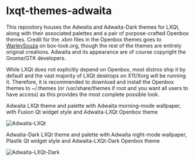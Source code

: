# lxqt-themes-adwaita

This repository houses the Adwaita and Adwaita-Dark themes for LXQt, along with their associated palettes and a pair of purpose-crafted Openbox themes. Credit for the .xbm files in the Openbox themes goes to <a href=https://www.box-look.org/p/1226549/>WarleySouza</a> on box-look.org, though the rest of the themes are entirely original creations. Adwaita and its appearance are of course copyright the Gnome/GTK developers.

While LXQt does not explicitly depend on Openbox, most distros ship it by default and the vast majority of LXQt desktops on X11/Xorg will be running it. Therefore, it is recommended to download and install the Openbox themes to ~/.themes (or /usr/share/themes if root and you want all users to have access) as this provides the most complete possible look.

Adwaita LXQt theme and palette with  Adwaita morning-mode wallpaper, with Fusion Qt widget style and Adwaita-LXQt Openbox theme

![Adwaita-LXQt](https://user-images.githubusercontent.com/67122280/211226694-3b449700-1c44-42a2-b2bd-288dfb563c8b.png)

Adwaita-Dark LXQt theme and palette with Adwaita night-mode wallpaper, Plastik Qt widget style and Adwaita-LXQt-Dark Openbox theme

![Adwaita-LXQt-Dark](https://user-images.githubusercontent.com/67122280/211226695-c06b5a1c-f595-48f1-a140-e9c7c53cf04a.png)
